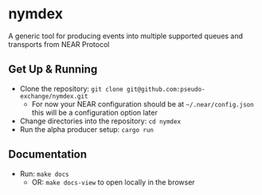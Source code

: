 # nymdex

A generic tool for producing events into multiple supported queues and transports from NEAR Protocol

## Get Up & Running

* Clone the repository: `git clone git@github.com:pseudo-exchange/nymdex.git`
  * For now your NEAR configuration should be at `~/.near/config.json` this will be a configuration option later
* Change directories into the repository: `cd nymdex`
* Run the alpha producer setup: `cargo run`

## Documentation

* Run: `make docs`
  * OR: `make docs-view` to open locally in the browser
